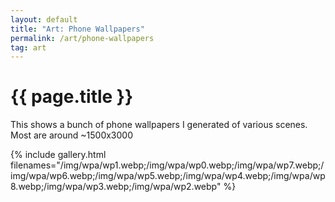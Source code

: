 ```yaml
---
layout: default
title: "Art: Phone Wallpapers"
permalink: /art/phone-wallpapers
tag: art
---
```


# {{ page.title }}

This shows a bunch of phone wallpapers I generated of various scenes. Most are around ~1500x3000

{% include gallery.html filenames="/img/wpa/wp1.webp;/img/wpa/wp0.webp;/img/wpa/wp7.webp;/img/wpa/wp6.webp;/img/wpa/wp5.webp;/img/wpa/wp4.webp;/img/wpa/wp8.webp;/img/wpa/wp3.webp;/img/wpa/wp2.webp" %}



